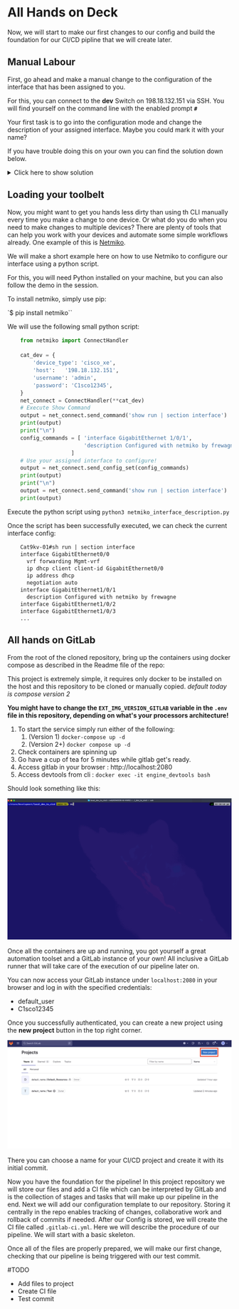 # All Hands on Deck
Now, we will start to make our first changes to our config and build the foundation for our CI/CD pipline that we will create later.

## Manual Labour
First, go ahead and make a manual change to the configuration of the interface that has been assigned to you.

For this, you can connect to the **dev** Switch on 198.18.132.151 via SSH. 
You will find yourself on the command line with the enabled prompt **`#`**

Your first task is to go into the configuration mode and change the description of your assigned interface. Maybe you could mark it with your name?

If you have trouble doing this on your own you can find the solution down below.
<details>
  <summary>Click here to show solution</summary>
  
  ```

    Cat9kv-01#

    # Let's check the current interface config

    Cat9kv-01#sh run | section interface
    interface GigabitEthernet0/0
      vrf forwarding Mgmt-vrf
      ip dhcp client client-id GigabitEthernet0/0
      ip address dhcp
      negotiation auto
    interface GigabitEthernet1/0/1
    interface GigabitEthernet1/0/2
    interface GigabitEthernet1/0/3
    ...

    Cat9kv-01#
    Cat9kv-01#conf t
    Cat9kv-01(config)#interface GigabitEthernet 1/0/1 
    Cat9kv-01(config-if)#description Configured manually by frewagne
    Cat9kv-01(config-if)#end

    # Now check the config of the interfaces again

    Cat9kv-01#sh run | section interface
    interface GigabitEthernet0/0
      vrf forwarding Mgmt-vrf
      ip dhcp client client-id GigabitEthernet0/0
      ip address dhcp
      negotiation auto
    interface GigabitEthernet1/0/1
      description Configured manually by frewagne
    interface GigabitEthernet1/0/2
    interface GigabitEthernet1/0/3
    ...

  ```
</details>

## Loading your toolbelt

Now, you might want to get you hands less dirty than using th CLI manually every time you make a change to one device. Or what do you do when you need to make changes to multiple devices?
There are plenty of tools that can help you work with your devices and automate some simple workflows already.
One example of this is [Netmiko](https://github.com/ktbyers/netmiko). 

We will make a short example here on how to use Netmiko to configure our interface using a python script.

For this, you will need Python installed on your machine, but you can also follow the demo in the session.

To install netmiko, simply use pip:

`$ pip install netmiko``

We will use the following small python script:
```python
    from netmiko import ConnectHandler

    cat_dev = {
        'device_type': 'cisco_xe',
        'host':   '198.18.132.151',
        'username': 'admin',
        'password': 'C1sco12345',
    }
    net_connect = ConnectHandler(**cat_dev)
    # Execute Show Command
    output = net_connect.send_command('show run | section interface')
    print(output)
    print("\n")
    config_commands = [ 'interface GigabitEthernet 1/0/1',
                        'description Configured with netmiko by frewagne'
                    ]
    # Use your assigned interface to configure!
    output = net_connect.send_config_set(config_commands)
    print(output)
    print("\n")
    output = net_connect.send_command('show run | section interface')
    print(output)
```

Execute the python script using `python3 netmiko_interface_description.py`

Once the script has been successfully executed, we can check the current interface config:
```
    Cat9kv-01#sh run | section interface
    interface GigabitEthernet0/0
      vrf forwarding Mgmt-vrf
      ip dhcp client client-id GigabitEthernet0/0
      ip address dhcp
      negotiation auto
    interface GigabitEthernet1/0/1
      description Configured with netmiko by frewagne
    interface GigabitEthernet1/0/2
    interface GigabitEthernet1/0/3
    ...
```

## All hands on GitLab
From the root of the cloned repository, bring up the containers using docker compose as described in the Readme file of the repo:

This project is extremely simple, it requires only docker to be installed on the host and this repository to be cloned or manually copied. *default today is compose version 2*

**You might have to change the `EXT_IMG_VERSION_GITLAB` variable in the `.env` file in this repository, depending on what's your processors architecture!**

1. To start the service simply run either of the following:
   1. (Version 1) ```docker-compose up -d```
   2. (Version 2+) ```docker compose up -d```
2. Check containers are spinning up
3. Go have a cup of tea for 5 minutes while gitlab get's ready.
4. Access gitlab in your browser : http://localhost:2080
5. Access devtools from cli : ```docker exec -it engine_devtools bash```

Should look something like this:

![docker_startup](assets/run.gif)

Once all the containers are up and running, you  got yourself a great automation toolset and a GitLab instance of your own! All inclusive a GitLab runner that will take care of the execution of our pipeline later on.

You can now access your GitLab instance under `localhost:2080` in your browser and log in with the specified credentials:
- default_user
- C1sco12345

Once you successfully authenticated, you can create a new project using the **new project** button in the top right corner. 

![new_project](assets/new_project.png)

There you can choose a name for your CI/CD project and create it with its initial commit.

Now you have the foundation for the pipeline! In this project repository we will store our files and add a CI file which can be interpreted by GitLab and is the collection of stages and tasks that will make up our pipeline in the end.
Next we will add our configuration template to our repository. Storing it centrally in the repo enables tracking of changes, collaborative work and rollback of commits if needed.
After our Config is stored, we will create the CI file called `.gitlab-ci.yml`. Here we will describe the procedure of our pipeline. We will start with a basic skeleton.

Once all of the files are properly prepared, we will make our first change, checking that our pipeline is being triggered with our test commit.

#TODO
-	Add files to project
-	Create CI file
-	Test commit